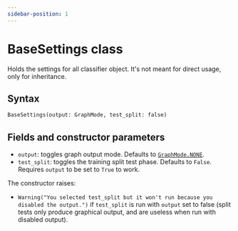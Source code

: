```yaml
---
sidebar-position: 1
---
```


# BaseSettings class

Holds the settings for all classifier object. It's not meant for direct usage, only for inheritance.


## Syntax

```python
BaseSettings(output: GraphMode, test_split: false)
```

## Fields and constructor parameters
- `output`: toggles graph output mode. Defaults to [`GraphMode.NONE`](../utils/graphmode.md).
- `test_split`: toggles the training split test phase. Defaults to `False`. Requires `output` to be set to `True` to work.

The constructor raises:
- `Warning("You selected test_split but it won't run because you disabled the output.")` if `test_split` is run with `output` set to false (split tests only produce graphical output, and are useless when run with disabled output).
